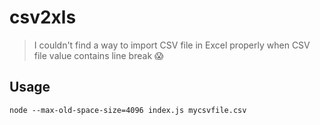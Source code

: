 csv2xls
=======

> I couldn't find a way to import CSV file in Excel properly when CSV file value contains line break 😱

## Usage

    node --max-old-space-size=4096 index.js mycsvfile.csv